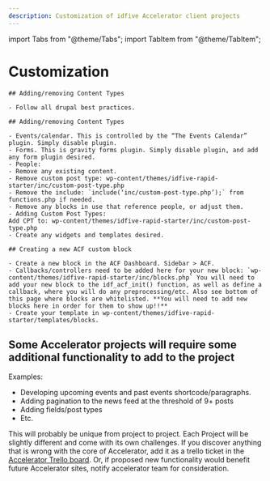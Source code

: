 ```yaml
---
description: Customization of idfive Accelerator client projects
---
```


import Tabs from "@theme/Tabs";
import TabItem from "@theme/TabItem";

# Customization

<Tabs groupId="accelerator-versions">
  <TabItem value="drupal" label="Drupal" default>

    ## Adding/removing Content Types

    - Follow all drupal best practices.

  </TabItem>

  <TabItem value="wp" label="WordPress">

    ## Adding/removing Content Types

    - Events/calendar. This is controlled by the “The Events Calendar” plugin. Simply disable plugin.
    - Forms. This is gravity forms plugin. Simply disable plugin, and add any form plugin desired.
    - People:
    - Remove any existing content.
    - Remove custom post type: wp-content/themes/idfive-rapid-starter/inc/custom-post-type.php
    - Remove the include: `include(‘inc/custom-post-type.php’);` from functions.php if needed.
    - Remove any blocks in use that reference people, or adjust them.
    - Adding Custom Post Types:
    Add CPT to: wp-content/themes/idfive-rapid-starter/inc/custom-post-type.php
    - Create any widgets and templates desired.

    ## Creating a new ACF custom block

    - Create a new block in the ACF Dashboard. Sidebar > ACF.
    - Callbacks/controllers need to be added here for your new block: `wp-content/themes/idfive-rapid-starter/inc/blocks.php` You will need to add your new block to the idf_acf_init() function, as well as define a callback, where you will do any preprocessing/etc. Also see bottom of this page where blocks are whitelisted. **You will need to add new blocks here in order for them to show up!!**
    - Create your template in wp-content/themes/idfive-rapid-starter/templates/blocks.

  </TabItem>

</Tabs>

## Some Accelerator projects will require some additional functionality to add to the project

Examples:

- Developing upcoming events and past events shortcode/paragraphs.
- Adding pagination to the news feed at the threshold of 9+ posts
- Adding fields/post types
- Etc.

This will probably be unique from project to project. Each Project will be slightly different and come with its own challenges. If you discover anything that is wrong with the core of Accelerator, add it as a trello ticket in the [Accelerator Trello board](https://trello.com/b/VwWXAr21/under-50-project). Or, if proposed new functionality would benefit future Accelerator sites, notify accelerator team for consideration.
